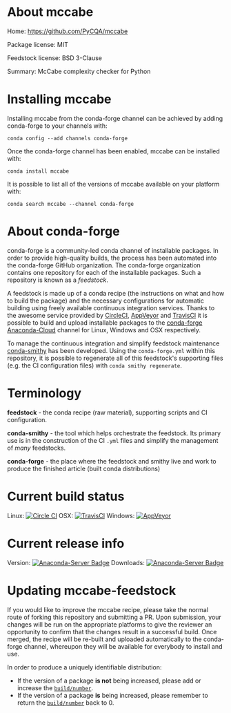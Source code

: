 About mccabe
============

Home: https://github.com/PyCQA/mccabe

Package license: MIT

Feedstock license: BSD 3-Clause

Summary: McCabe complexity checker for Python



Installing mccabe
=================

Installing mccabe from the conda-forge channel can be achieved by adding conda-forge to your channels with:

```
conda config --add channels conda-forge
```

Once the conda-forge channel has been enabled, mccabe can be installed with:

```
conda install mccabe
```

It is possible to list all of the versions of mccabe available on your platform with:

```
conda search mccabe --channel conda-forge
```


About conda-forge
=================

conda-forge is a community-led conda channel of installable packages.
In order to provide high-quality builds, the process has been automated into the
conda-forge GitHub organization. The conda-forge organization contains one repository 
for each of the installable packages. Such a repository is known as a *feedstock*.

A feedstock is made up of a conda recipe (the instructions on what and how to build
the package) and the necessary configurations for automatic building using freely
available continuous integration services. Thanks to the awesome service provided by
[CircleCI](https://circleci.com/), [AppVeyor](http://www.appveyor.com/)
and [TravisCI](https://travis-ci.org/) it is possible to build and upload installable
packages to the [conda-forge](https://anaconda.org/conda-forge)
[Anaconda-Cloud](http://docs.anaconda.org/) channel for Linux, Windows and OSX respectively.

To manage the continuous integration and simplify feedstock maintenance
[conda-smithy](http://github.com/conda-forge/conda-smithy) has been developed.
Using the ``conda-forge.yml`` within this repository, it is possible to regenerate all of
this feedstock's supporting files (e.g. the CI configuration files) with ``conda smithy regenerate``.


Terminology
===========

**feedstock** - the conda recipe (raw material), supporting scripts and CI configuration.

**conda-smithy** - the tool which helps orchestrate the feedstock.
                   Its primary use is in the construction of the CI ``.yml`` files
                   and simplify the management of *many* feedstocks.

**conda-forge** - the place where the feedstock and smithy live and work to
                  produce the finished article (built conda distributions)

Current build status
====================

Linux: [![Circle CI](https://circleci.com/gh/conda-forge/mccabe-feedstock.svg?style=svg)](https://circleci.com/gh/conda-forge/mccabe-feedstock)
OSX: [![TravisCI](https://travis-ci.org/conda-forge/mccabe-feedstock.svg?branch=master)](https://travis-ci.org/conda-forge/mccabe-feedstock) 
Windows: [![AppVeyor](https://ci.appveyor.com/api/projects/status/github/conda-forge/mccabe-feedstock?svg=True)](https://ci.appveyor.com/project/conda-forge/mccabe-feedstock/branch/master)

Current release info
====================
Version: [![Anaconda-Server Badge](https://anaconda.org/conda-forge/mccabe/badges/version.svg)](https://anaconda.org/conda-forge/mccabe)
Downloads: [![Anaconda-Server Badge](https://anaconda.org/conda-forge/mccabe/badges/downloads.svg)](https://anaconda.org/conda-forge/mccabe)


Updating mccabe-feedstock
=========================

If you would like to improve the mccabe recipe, please take the normal
route of forking this repository and submitting a PR. Upon submission, your changes will
be run on the appropriate platforms to give the reviewer an opportunity to confirm that the
changes result in a successful build. Once merged, the recipe will be re-built and uploaded
automatically to the conda-forge channel, whereupon they will be available for everybody to
install and use.

In order to produce a uniquely identifiable distribution:
 * If the version of a package **is not** being increased, please add or increase
   the [``build/number``](http://conda.pydata.org/docs/building/meta-yaml.html#build-number-and-string). 
 * If the version of a package **is** being increased, please remember to return
   the [``build/number``](http://conda.pydata.org/docs/building/meta-yaml.html#build-number-and-string)
   back to 0.
